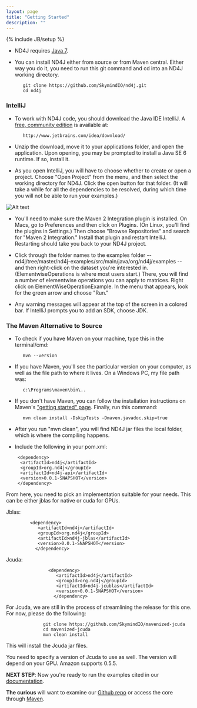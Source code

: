 ```yaml
---
layout: page
title: "Getting Started"
description: ""
---
```

{% include JB/setup %}

* ND4J requires [Java 7](http://www.oracle.com/technetwork/java/javase/downloads/jdk7-downloads-1880260.html).

* You can install ND4J either from source or from Maven central. Either way you do it, you need to run this git command and cd into an ND4J working directory. 

         git clone https://github.com/SkymindIO/nd4j.git
         cd nd4j

### IntelliJ

* To work with ND4J code, you should download the Java IDE IntelliJ. A [free, community edition](http://www.jetbrains.com/idea/download/) is available at:

         http://www.jetbrains.com/idea/download/

* Unzip the download, move it to your applications folder, and open the application. Upon opening, you may be prompted to install a Java SE 6 runtime. If so, install it. 

* As you open IntelliJ, you will have to choose whether to create or open a project. Choose "Open Project" from the menu, and then select the working directory for ND4J. Click the open button for that folder. (It will take a while for all the dependencies to be resolved, during which time you will not be able to run your examples.)

![Alt text](../img/open_project.png) 

* You'll need to make sure the Maven 2 Integration plugin is installed. On Macs, go to Preferences and then click on Plugins. (On Linux, you'll find the plugins in Settings.) Then choose "Browse Repositories" and search for "Maven 2 Integration." Install that plugin and restart IntelliJ. Restarting should take you back to your ND4J project. 

* Click through the folder names to the examples folder -- nd4j/tree/master/nd4j-examples/src/main/java/org/nd4j/examples -- and then right-click on the dataset you're interested in. (ElementwiseOperations is where most users start.) There, you will find a number of elementwise operations you can apply to matrices. Right click on ElementWiseOperationExample. In the menu that appears, look for the green arrow and choose "Run." 

* Any warning messages will appear at the top of the screen in a colored bar. If IntelliJ prompts you to add an SDK, choose JDK.

### The Maven Alternative to Source

* To check if you have Maven on your machine, type this in the terminal/cmd:

         mvn --version

* If you have Maven, you'll see the particular version on your computer, as well as the file path to where it lives. On a Windows PC, my file path was:

         c:\Programs\maven\bin\..

* If you don't have Maven, you can follow the installation instructions on Maven's ["getting started" page](https://maven.apache.org/guides/getting-started/maven-in-five-minutes.html). Finally, run this command:

         mvn clean install -DskipTests -Dmaven.javadoc.skip=true

* After you run "mvn clean", you will find ND4J jar files the local folder, which is where the compiling happens.
	
* Include the following in your pom.xml:


       <dependency>
        <artifactId>nd4j</artifactId>
        <groupId>org.nd4j</groupId>
        <artifactId>nd4j-api</artifactId>
        <version>0.0.1-SNAPSHOT</version>
       </dependency>

From here, you need to pick an implementation suitable for your needs. This can be either jblas for native or cuda for GPUs.


Jblas:

             <dependency>
                <artifactId>nd4j</artifactId>
                <groupId>org.nd4j</groupId>
                <artifactId>nd4j-jblas</artifactId>
                <version>0.0.1-SNAPSHOT</version>
               </dependency>

Jcuda:

                    <dependency>
                       <artifactId>nd4j</artifactId>
                       <groupId>org.nd4j</groupId>
                       <artifactId>nd4j-jcublas</artifactId>
                       <version>0.0.1-SNAPSHOT</version>
                      </dependency>

For Jcuda, we are still in the process of streamlining the release for this one. For now, please do the following:


                  git clone https://github.com/SkymindIO/mavenized-jcuda
                  cd mavenized-jcuda
                  mvn clean install


This will install the Jcuda jar files.

You need to specify a version of Jcuda to use as well. The version will depend on your GPU. Amazon supports 0.5.5.

**NEXT STEP**: Now you're ready to run the examples cited in our [documentation](../elementwise.html).

**The curious** will want to examine our [Github repo](https://github.com/SkymindIO/nd4j) or access the core through [Maven](http://maven.apache.org/download.cgi).
